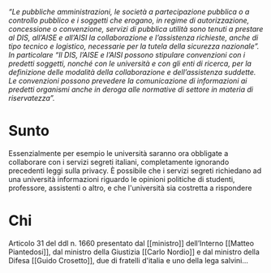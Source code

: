 _“Le pubbliche amministrazioni, le società a partecipazione pubblica o a controllo pubblico e i soggetti che erogano, in regime di autorizzazione, concessione o convenzione, servizi di pubblica utilità sono tenuti a prestare al DIS, all’AISE e all’AISI la collaborazione e l’assistenza richieste, anche di tipo tecnico e logistico, necessarie per la tutela della sicurezza nazionale”. 
In particolare “Il DIS, l’AISE e l’AISI possono stipulare convenzioni con i predetti soggetti, nonché con le università e con gli enti di ricerca, per la definizione delle modalità della collaborazione e dell’assistenza suddette. Le convenzioni possono prevedere la comunicazione di informazioni ai predetti organismi anche in deroga alle normative di settore in materia di riservatezza”._
# Sunto
Essenzialmente per esempio le università saranno ora obbligate a collaborare con i servizi segreti italiani, completamente ignorando precedenti leggi sulla privacy. È possibile che i servizi segreti richiedano ad una università informazioni riguardo le opinioni politiche di studenti, professore, assistenti o altro, e che l'università sia costretta a rispondere
# Chi
Articolo 31 del ddl n. 1660 presentato dal [[ministro]] dell’Interno [[Matteo Piantedosi]], dal ministro della Giustizia [[Carlo Nordio]] e dal ministro della Difesa [[Guido Crosetto]], due di fratelli d'italia e uno della lega salvini...
